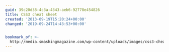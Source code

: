 ```yaml
---
guid: 39c20d38-4c3a-4343-aeb6-92778e454826
title: CSS3 cheat sheet
created: '2013-09-19T15:20:24+00:00'
changed: '2019-09-24T14:43:53+00:00'


bookmark_of: >-
  http://media.smashingmagazine.com/wp-content/uploads/images/css3-cheat-sheet/css3-cheat-sheet.pdf
---
```




